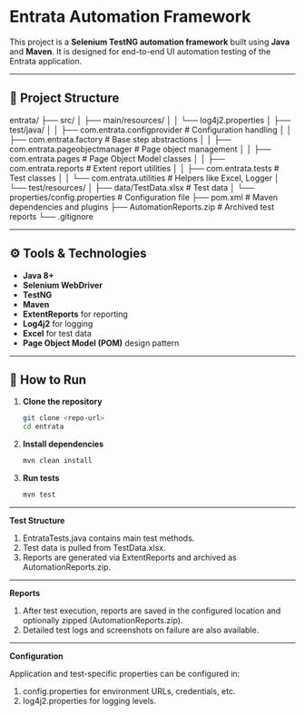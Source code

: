 # Entrata Automation Framework

This project is a **Selenium TestNG automation framework** built using **Java** and **Maven**. It is designed for end-to-end UI automation testing of the Entrata application.

---

## 📁 Project Structure

entrata/
├── src/
│ ├── main/resources/
│ │ └── log4j2.properties
│ ├── test/java/
│ │ ├── com.entrata.configprovider # Configuration handling
│ │ ├── com.entrata.factory # Base step abstractions
│ │ ├── com.entrata.pageobjectmanager # Page object management
│ │ ├── com.entrata.pages # Page Object Model classes
│ │ ├── com.entrata.reports # Extent report utilities
│ │ ├── com.entrata.tests # Test classes
│ │ └── com.entrata.utilities # Helpers like Excel, Logger
│ └── test/resources/
│ ├── data/TestData.xlsx # Test data
│ └── properties/config.properties # Configuration file
├── pom.xml # Maven dependencies and plugins
├── AutomationReports.zip # Archived test reports
└── .gitignore


---

## ⚙️ Tools & Technologies

- **Java 8+**
- **Selenium WebDriver**
- **TestNG**
- **Maven**
- **ExtentReports** for reporting
- **Log4j2** for logging
- **Excel** for test data
- **Page Object Model (POM)** design pattern

---

## 🚀 How to Run

1. **Clone the repository**
   ```bash
   git clone <repo-url>
   cd entrata

2. **Install dependencies**
   ```bash
   mvn clean install

3. **Run tests**
   ```bash
   mvn test
   
---
**Test Structure**

1. EntrataTests.java contains main test methods.
2. Test data is pulled from TestData.xlsx.
3. Reports are generated via ExtentReports and archived as AutomationReports.zip.

---
**Reports**

1. After test execution, reports are saved in the configured location and optionally zipped (AutomationReports.zip).
2. Detailed test logs and screenshots on failure are also available.

---
**Configuration**

Application and test-specific properties can be configured in:

1. config.properties for environment URLs, credentials, etc.
2. log4j2.properties for logging levels.